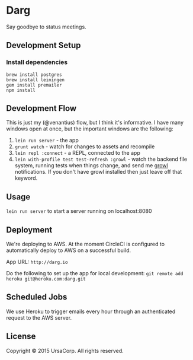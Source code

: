 # Darg

Say goodbye to status meetings.

## Development Setup

### Install dependencies

    brew install postgres
    brew install leiningen
    gem install premailer
    npm install

## Development Flow
This is just my (@venantius) flow, but I think it's informative. I have many windows open at once, but the important windows are the following:

1. `lein run server` - the app
2. `grunt watch` - watch for changes to assets and recompile
3. `lein repl :connect` - a REPL, connected to the app
4. `lein with-profile test test-refresh :growl` - watch the backend file system, running tests when things change, and send me [growl](http://growl.info/) notifications. If you don't have growl installed then just leave off that keyword.

## Usage

`lein run server` to start a server running on localhost:8080

## Deployment

We're deploying to AWS. At the moment CircleCI is configured to automatically deploy to AWS on a successful build.

App URL: `http://darg.io`

Do the following to set up the app for local development: `git remote add heroku git@heroku.com:darg.git`

## Scheduled Jobs

We use Heroku to trigger emails every hour through an authenticated request to the AWS server.

## License

Copyright © 2015 UrsaCorp. All rights reserved.
